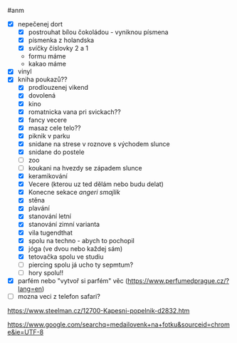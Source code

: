 
#anm

- [x] nepečenej dort
	- [x] postrouhat bílou čokoládou - vyniknou písmena
	- [x] písmenka z holandska
	- [x] svíčky číslovky 2 a 1
	- formu máme
	- kakao máme
- [x] vinyl
- [x] kniha poukazů??
	- [x] prodlouzenej vikend
	- [x] dovolená
	- [x] kino
	- [x] romatnicka vana pri svickach??
	- [x] fancy vecere 
	- [x] masaz cele telo??
	- [x] piknik v parku
	- [x] snidane na strese v roznove s východem slunce
	- [x] snidane do postele
	- [ ] zoo
	- [ ] koukani na hvezdy se západem slunce
	- [x] keramikování
	- [x] Vecere (kterou uz ted dělám nebo budu delat)
	- [x] Konecne sekace _angeri smajlik_
	- [x] stěna
	- [x] plavání
	- [x] stanování letní
	- [x] stanování zimní varianta
	- [x] vila tugendthat
	- [x] spolu na techno - abych to pochopil
	- [x] jóga (ve dvou nebo každej sám)
	- [x] tetovačka spolu ve studiu
	- [ ] piercing spolu já ucho ty sepmtum?
	- [ ] hory spolu!!
- [x] parfém nebo "vytvoř si parfém" věc (https://www.perfumedprague.cz/?lang=en)
- [ ] mozna veci z telefon safari?
      
https://www.steelman.cz/12700-Kapesni-popelnik-d2832.htm

https://www.google.com/searchq=medailovenk+na+fotku&sourceid=chrome&ie=UTF-8